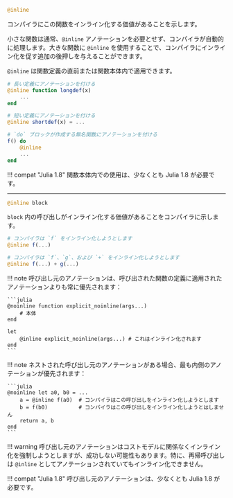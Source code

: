 ```julia
@inline
```

コンパイラにこの関数をインライン化する価値があることを示します。

小さな関数は通常、`@inline` アノテーションを必要とせず、コンパイラが自動的に処理します。大きな関数に `@inline` を使用することで、コンパイラにインライン化を促す追加の後押しを与えることができます。

`@inline` は関数定義の直前または関数本体内で適用できます。

```julia
# 長い定義にアノテーションを付ける
@inline function longdef(x)
    ...
end

# 短い定義にアノテーションを付ける
@inline shortdef(x) = ...

# `do` ブロックが作成する無名関数にアノテーションを付ける
f() do
    @inline
    ...
end
```

!!! compat "Julia 1.8"
    関数本体内での使用は、少なくとも Julia 1.8 が必要です。


---

```julia
@inline block
```

`block` 内の呼び出しがインライン化する価値があることをコンパイラに示します。

```julia
# コンパイラは `f` をインライン化しようとします
@inline f(...)

# コンパイラは `f`、`g`、および `+` をインライン化しようとします
@inline f(...) + g(...)
```

!!! note
    呼び出し元のアノテーションは、呼び出された関数の定義に適用されたアノテーションよりも常に優先されます：

    ```julia
    @noinline function explicit_noinline(args...)
        # 本体
    end

    let
        @inline explicit_noinline(args...) # これはインライン化されます
    end
    ```


!!! note
    ネストされた呼び出し元のアノテーションがある場合、最も内側のアノテーションが優先されます：

    ```julia
    @noinline let a0, b0 = ...
        a = @inline f(a0)  # コンパイラはこの呼び出しをインライン化しようとします
        b = f(b0)          # コンパイラはこの呼び出しをインライン化しようとはしません
        return a, b
    end
    ```


!!! warning
    呼び出し元のアノテーションはコストモデルに関係なくインライン化を強制しようとしますが、成功しない可能性もあります。特に、再帰呼び出しは `@inline` としてアノテーションされていてもインライン化できません。


!!! compat "Julia 1.8"
    呼び出し元のアノテーションは、少なくとも Julia 1.8 が必要です。

